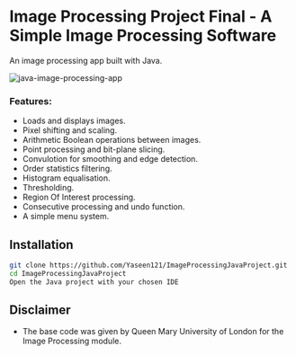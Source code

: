 
# Image Processing Project Final - A Simple Image Processing Software

An image processing app built with Java.


![java-image-processing-app](https://i.imgur.com/9c9bd1w.png)

### Features:

 - Loads and displays images.
 - Pixel shifting and scaling.
 - Arithmetic Boolean operations between images.
 - Point processing and bit-plane slicing.
 - Convulotion for smoothing and edge detection.
 - Order statistics filtering.
 - Histogram equalisation. 
 - Thresholding.
 - Region Of Interest processing.
 - Consecutive processing and undo function.
 - A simple menu system. 

## Installation

```sh
git clone https://github.com/Yaseen121/ImageProcessingJavaProject.git
cd ImageProcessingJavaProject
Open the Java project with your chosen IDE

```

## Disclaimer

 - The base code was given by Queen Mary University of London for the Image Processing module. 


